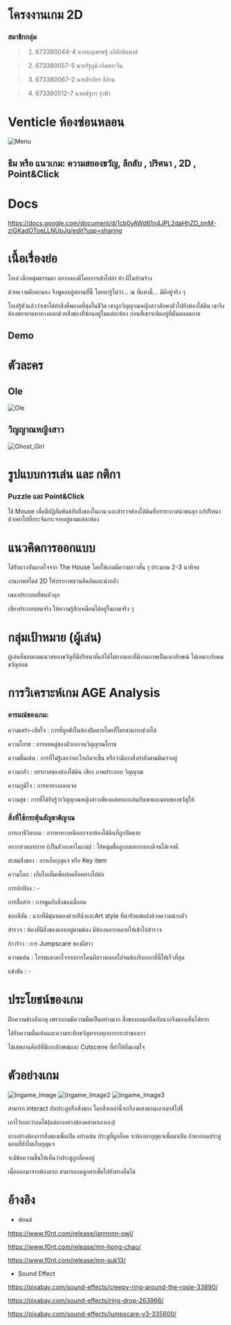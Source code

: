 # โครงงานเกม 2D

### สมาชิกกลุ่ม
>1.  673380044-4 นายนฤเศรษฐ์ อภิลักขิตพงส์
    
>2.  673380057-5 นายรัฐภูมิ เกิดพระจีน
    
>3.  673380067-2 นายสิรภัทร ลีล้าน
    
>4.  673380512-7 นายณัฐกร รุ่งฟ้า


# Venticle ห้องซ่อนหลอน

![Menu](https://github.com/user-attachments/assets/8083ce2d-bca8-4e78-8aa6-6bb7f7b91c7e) 

## ธีม หรือ แนวเกม:  ความสยองขวัญ, ลึกลับ , ปริศนา , 2D , Point&Click

# Docs

https://docs.google.com/document/d/1cb0yAWd61n4JPL2daHhZD_tmM-zIGKadOToeLLNUpJg/edit?usp=sharing

# เนื้อเรื่องย่อ

โอเล่ เด็กหนุ่มธรรมดา อยากลองดีโดยการเข้าไปล่า ท้า ผีในบ้านร้าง 

ด้วยความคึกคะนอง จึงพูดลบลู่สถานที่นี้ โดยหารู้ไม่ว่า… ณ ที่แห่งนี้… มีผีอยู่จริง ๆ

โอเล่รู้ตัวแล้วว่าเขาได้ทำสิ่งที่พลาดที่สุดในชีวิต เขาถูกวิญญาณหญิงสาวลักพาตัวไปยังห้องใต้ดิน เขาจึงต้องพยายามหาทางออกด้วยสิ่งของที่ซ่อนอยู่ในแต่ละห้อง ก่อนที่เขาจะติดอยู่ที่นั่นตลอดกาล


## Demo




# ตัวละคร

## Ole
![Ole](https://github.com/user-attachments/assets/a707156b-4496-455f-a887-ddfc959561c9)

## วิญญาณหญิงสาว
![Ghost_Girl](https://github.com/user-attachments/assets/af0dbf30-481a-482e-8b66-13ddfee81427)


# รูปแบบการเล่น และ กติกา

### Puzzle และ Point&Click	
ใช้ Mouse เพื่อมีปฏิสัมพันธ์กับสิ่งของในเกม และสำรวจห้องใต้ดินที่บรรยากาศน่าขนลุก แก้ปริศนาด้วยคำใบ้ที่กระจัดกระจายอยู่ตามแต่ละห้อง 


# แนวคิดการออกแบบ

ได้รับแรงบันดาลใจจาก The House โดยให้เกมมีความยาวสั้น ๆ ประมาณ 2-3 นาทีจบ 

งานภาพสไตล์ 2D ให้บรรกาศชวนอึดอัดและน่ากลัว

เพลงประกอบที่ขนหัวลุก

เสียงประกอบสมจริง ให้ความรู้สึกเหมือนได้อยู่ในเกมจริง ๆ 


# กลุ่มเป้าหมาย (ผู้เล่น)

ผู้เล่นที่ชอบเกมแนวสยองขวัญที่มีปริศนาที่แก้ได้ไม่ยากและที่มีงานภาพเป็นเอกลักษณ์ ไม่เหมาะกับคนขวัญอ่อน


# การวิเคราะห์เกม AGE Analysis

### อารมณ์ของเกม:

ความเศร้า-เสียใจ : การที่ถูกขังในห้องปิดตายโดยที่ใครสามารถช่วยได้

ความโกรธ : การลบหลู่ของตัวเอกจนวิญญาณโกรธ

ความตื่นเต้น : การที่ไม่รู้เลยว่าอะไรเกิดจะขึ้น หรือว่ามีบางสิ่งกำลังตามติดเราอยู่

ความกลัว : บรรกาศของห้องใต้ดิน เสียง ภาพประกอบ วิญญาณ

ความภูมิใจ : การหาทางออกเจอ

ความสุข  : การที่ได้รับรู้ว่าวิญญาณหญิงสาวเพียงแค่หยอกเล่นกับเขาและมอบของขวัญให้

### สิ่งที่ใช้กระตุ้นสัญชาติญาณ

การเอาชีวิตรอด : การหาทางหนีออกจากห้องใต้ดินที่ถูกปิดตาย 

อยากสวมบทบาท (เป็นตัวละครในเกม) : ไอ้หนุ่มชื่อลูกอมอยากลองดีจนได้เจอดี 

สะสมสิ่งของ : การเก็บกุญแจ หรือ Key item

ความโลภ : เก็บไอเท็มเพื่อปลดล็อคทางไปต่อ 

การปกป้อง : -

การสื่อสาร : การพูดกับสิ่งของเมื่อกด

ชอบสีสัน : ฉากที่มีมุ่นหมองด้วยสีน้ำและArt style ที่น่ารักแต่แฝงด้วยความน่ากลัว

สำรวจ : ห้องที่มีสิ่งของแอบอยู่ตามห้อง มีห้องหลากหลายให้เข้าไปสำรวจ

ก้าวร้าว : การ Jumpscare ของผีสาว

ความแค้น : โกรธและตกใจจากการโดนผีสาวหลอกใส่จนต้องรีบออกที่นี่ให้เร็วที่สุด

แข่งขัน : -


# ประโยชน์ของเกม

ฝึกความช่างสังเกตุ เพราะเกมมีความมืดเป็นอย่างมาก สิ่งของกลมกลืนกับฉากจึงมองเห็นได้ยาก

ได้รับความตื่นเต้นและความระทึกขวัญทจากทุกการกระทำของเรา

ได้เสพงานศิลป์ที่มีเอกลักษณ์และ Cutscene ที่ทำให้อิ่มเอมใจ


# ตัวอย่างเกม
![Ingame_Image](https://github.com/user-attachments/assets/65242de9-f763-4f99-960a-46055bbc1dda)
![Ingame_Image2](https://github.com/user-attachments/assets/b66c0f26-695e-4197-8e0b-a901544f04e3)
![Ingame_Image3](https://github.com/user-attachments/assets/281e06e9-8267-4ff4-8449-01ec9dcfe626)

สามารถ interact กับประตูหรือสิ่งของ โดยสิ่งเหล่านี้จะเรืองแสงตอนเอาเมาส์ไปชี้

เอาไว้บอกว่ากดได้(แต่บางอย่างต้องคลำหาเอาเอง)

บางอย่างต้องการสิ่งของเพื่อเปิด อย่างเช่น ประตูที่ถูกล็อค จะต้องหากุญแจเพื่อมาเปิด ถ้าหากกดประตูตอนที่ยังไม่เก็บกุญแจ

จะมีข้อความขึ้นให้เห็นว่าประตูถูกล็อคอยู่

เมื่อออกมาจากห้องแรก สามารถกดลูกศรเพื่อไปยังทางอื่นได้

# อ้างอิง

- ฟอนต์

https://www.f0nt.com/release/iannnnn-owl/

https://www.f0nt.com/release/mn-hong-chao/

https://www.f0nt.com/release/mn-suk13/

- Sound Effect

https://pixabay.com/sound-effects/creepy-ring-around-the-rosie-33890/

https://pixabay.com/sound-effects/ring-drop-263966/

https://pixabay.com/sound-effects/jumpscare-v3-335600/

